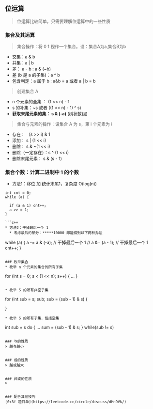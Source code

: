 ## 位运算

> 位运算比较简单，只需要理解位运算中的一些性质



### 集合及其运算
> 集合操作：将 0 1 视作一个集合。设：集合A为a,集合B为b
* 交集：a & b
* 并集：a | b
* 差： a - b : a & (~b)
* 差 (b 是 a 的子集)：a ^ b
* 包含判定：a 属于 b : a&b = a 或者 a | b = b

> 创建集合 A
* n 个元素的全集 ： (1 << n) - 1
* s 的补集：~s 或者 ((1 << n) - 1) ^ s)
* **获取末尾元素的集： s & (-a)** (树状数组)

> 集合与元素的操作：设集合 A 为 s，第 i 个元素为 i
* 存在： （s >> i) & 1
* 添加： s | (1 << i)
* 删除： s & ~(1 << i)
* 删除（一定存在）：s ^ (1 << i)
* 删除末尾元素： s & (s - 1)


### 集合个数：计算二进制中 1 的个数

* 方法1：移位 加 统计末尾1，复杂度 O(log(n))
```
int cnt = 0;
while (a) {

  if (a & 1) cnt++;
  a >> = 1;
}

```c++
* 方法2：干掉最后一个 1
  * 考虑最后的部分：*****10000 即能得到以下两种办法
```
while (a) {
  a -= a & (-a); // 干掉最后一个 1
  // a &= (a - 1); // 干掉最后一个 1
  cnt++;
}
```

### 枚举集合
* 枚举 n 个元素的集合的所有子集
```
for (int s = 0; s < (1 << n); s++) {
  ...
}

```

* 枚举 S 的所有非空子集
```
for (int sub = s; sub; sub = (sub - 1) & s) {

}

```
* 枚举 S 的所有子集，包括空集
```
int sub = s
do {
  ...
  sum = (sub - 1) & s;
} while(sub != s)

```

### 与的性质
> 越与越小


### 或的性质
> 越或越大


### 异或的性质
> 


### 配合其他技巧
[0x3f 题目单](https://leetcode.cn/circle/discuss/dHn9Vk/)